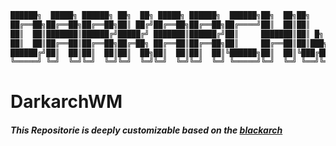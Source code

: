 ``` bash
██████╗  █████╗ ██████╗ ██╗  ██╗ █████╗ ██████╗  ██████╗██╗  ██╗██╗    ██╗███╗   ███╗
██╔══██╗██╔══██╗██╔══██╗██║ ██╔╝██╔══██╗██╔══██╗██╔════╝██║  ██║██║    ██║████╗ ████║
██║  ██║███████║██████╔╝█████╔╝ ███████║██████╔╝██║     ███████║██║ █╗ ██║██╔████╔██║
██║  ██║██╔══██║██╔══██╗██╔═██╗ ██╔══██║██╔══██╗██║     ██╔══██║██║███╗██║██║╚██╔╝██║
██████╔╝██║  ██║██║  ██║██║  ██╗██║  ██║██║  ██║╚██████╗██║  ██║╚███╔███╔╝██║ ╚═╝ ██║
╚═════╝ ╚═╝  ╚═╝╚═╝  ╚═╝╚═╝  ╚═╝╚═╝  ╚═╝╚═╝  ╚═╝ ╚═════╝╚═╝  ╚═╝ ╚══╝╚══╝ ╚═╝     ╚═╝
```
# DarkarchWM
##### This Repositorie is deeply customizable based on the [blackarch](https://blackarch.org/)

